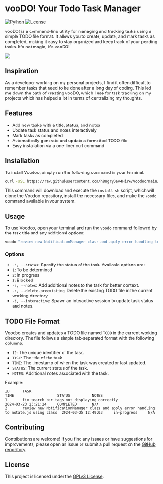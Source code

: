# vooDO! Your Todo Task Manager

[![Python](https://img.shields.io/badge/python-3.6+-blue.svg)](https://www.python.org/downloads/)
[![License](https://img.shields.io/badge/license-GPLv3-blue)](https://opensource.org/license/gpl-3-0)

vooDO! is a command-line utility for managing and tracking tasks using a simple TODO file format. It allows you to create, update, and mark tasks as completed, making it easy to stay organized and keep track of your pending tasks. It's not magic, it's vooDO!

![](https://github.com/h8ngryDev4Hire/VooDO/blob/main/assets/demo.gif)

## Inspiration

As a developer working on my personal projects, I find it often difficult to remember tasks that need to be done after a long day of coding. This led me down the path of creating vooDO, which I use for task tracking on my projects which has helped a lot in terms of centralizing my thoughts.


## Features

- Add new tasks with a title, status, and notes
- Update task status and notes interactively
- Mark tasks as completed
- Automatically generate and update a formatted TODO file
- Easy installation via a one-liner curl command

## Installation

To install Voodoo, simply run the following command in your terminal:

```bash
curl -sSL https://raw.githubusercontent.com/h8ngryDev4Hire/Voodoo/main/install.sh | bash
```

This command will download and execute the `install.sh` script, which will clone the Voodoo repository, install the necessary files, and make the `voodo` command available in your system.

## Usage

To use Voodoo, open your terminal and run the `voodo` command followed by the task title and any additional options:

```bash
voodo "review new NotificationManager class and apply error handling to notate.js using said class" -s 2 
```

### Options

- `-s, --status`: Specify the status of the task. Available options are:
 - `1`: To be determined
 - `2`: In progress
 - `3`: Blocked
- `-n, --notes`: Add additional notes to the task for better context.
- `-d, --delete-preexisting`: Delete the existing TODO file in the current working directory.
- `-i, --interactive`: Spawn an interactive session to update task status and notes. 

## TODO File Format

Voodoo creates and updates a TODO file named `TODO` in the current working directory. The file follows a simple tab-separated format with the following columns:

- `ID`: The unique identifier of the task.
- `TASK`: The title of the task.
- `TIME`: The timestamp of when the task was created or last updated.
- `STATUS`: The current status of the task.
- `NOTES`: Additional notes associated with the task.

Example:

```
ID      TASK                                                                                    TIME                    STATUS          NOTES
1       fix search bar tags not displaying correctly                                            2024-03-23 23:21:24     COMPLETED       N/A
2       review new NotificationManager class and apply error handling to notate.js using class  2024-03-25 12:49:03     in-progress     N/A

```

## Contributing

Contributions are welcome! If you find any issues or have suggestions for improvements, please open an issue or submit a pull request on the [GitHub repository](https://github.com/h8ngryDev4Hire/Voodoo).

## License

This project is licensed under the [GPLv3 License](https://opensource.org/license/gpl-3-0).
